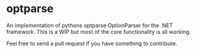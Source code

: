 optparse
========

An implementation of pythons optparse OptionParser for the .NET framework.  This is a WIP but most of the core functionality is all working.


Feel free to send a pull request if you have something to contribute.